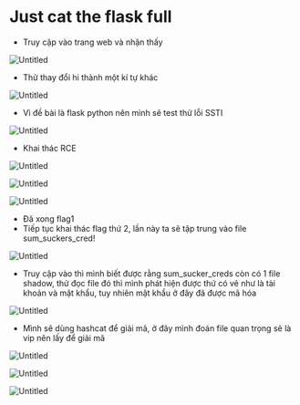 # Just cat the flask full

- Truy cập vào trang web và nhận thấy

![Untitled](Just%20cat%20the%20flask%20full%20100d3d03530f466b9d49ec1174aa24b2/Untitled.png)

- Thử thay đổi hi thành một kí tự khác

![Untitled](Just%20cat%20the%20flask%20full%20100d3d03530f466b9d49ec1174aa24b2/Untitled%201.png)

- Vì đề bài là flask python nên mình sẽ test thử lỗi SSTI

![Untitled](Just%20cat%20the%20flask%20full%20100d3d03530f466b9d49ec1174aa24b2/Untitled%202.png)

- Khai thác RCE

![Untitled](Just%20cat%20the%20flask%20full%20100d3d03530f466b9d49ec1174aa24b2/Untitled%203.png)

![Untitled](Just%20cat%20the%20flask%20full%20100d3d03530f466b9d49ec1174aa24b2/Untitled%204.png)

![Untitled](Just%20cat%20the%20flask%20full%20100d3d03530f466b9d49ec1174aa24b2/Untitled%205.png)

- Đã xong flag1
- Tiếp tục khai thác flag thứ 2, lần này ta sẽ tập trung vào file sum_suckers_cred!

![Untitled](Just%20cat%20the%20flask%20full%20100d3d03530f466b9d49ec1174aa24b2/Untitled%206.png)

- Truy cập vào thì mình biết được rằng sum_sucker_creds còn có 1 file shadow, thử đọc file đó thì mình phát hiện được thứ có vẻ như là tài khoản và mật khẩu, tuy nhiên mật khẩu ở đây đã được mã hóa

![Untitled](Just%20cat%20the%20flask%20full%20100d3d03530f466b9d49ec1174aa24b2/Untitled%207.png)

- Mình sẽ dùng hashcat để giải mã, ở đây mình đoán file quan trọng sẽ là vip nên lấy để giải mã

![Untitled](Just%20cat%20the%20flask%20full%20100d3d03530f466b9d49ec1174aa24b2/Untitled%208.png)

![Untitled](Just%20cat%20the%20flask%20full%20100d3d03530f466b9d49ec1174aa24b2/Untitled%209.png)

![Untitled](Just%20cat%20the%20flask%20full%20100d3d03530f466b9d49ec1174aa24b2/Untitled%2010.png)